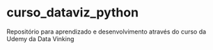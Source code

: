 # curso_dataviz_python
Repositório para aprendizado e desenvolvimento através do curso da Udemy da Data Vinking
